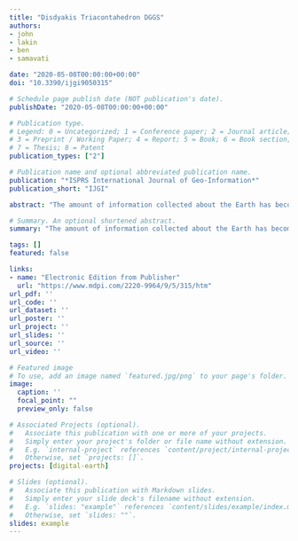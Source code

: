 ```yaml
---
title: "Disdyakis Triacontahedron DGGS"
authors:
- john
- lakin
- ben
- samavati

date: "2020-05-08T00:00:00+00:00"
doi: "10.3390/ijgi9050315"

# Schedule page publish date (NOT publication's date).
publishDate: "2020-05-08T00:00:00+00:00"

# Publication type.
# Legend: 0 = Uncategorized; 1 = Conference paper; 2 = Journal article;
# 3 = Preprint / Working Paper; 4 = Report; 5 = Book; 6 = Book section;
# 7 = Thesis; 8 = Patent
publication_types: ["2"]

# Publication name and optional abbreviated publication name.
publication: "*ISPRS International Journal of Geo-Information*"
publication_short: "IJGI"

abstract: "The amount of information collected about the Earth has become extremely large. With this information comes the demand for integration, processing, visualization and distribution of this data so that it can be leveraged to solve real-world problems. To address this issue, a carefully designed information structure is needed that stores all of the information about the Earth in a convenient format such that it can be easily used to solve a wide variety of problems. The idea which we explore is to create a Discrete Global Grid System (DGGS) using a Disdyakis Triacontahedron (DT) as the initial polyhedron. We have adapted a simple, closed-form, equal-area projection to reduce distortion and speed up queries. We have derived an efficient, closed-form inverse for this projection that can be used in important DGGS queries. The resulting construction is indexed using an atlas of connectivity maps. Using some simple modular arithmetic, we can then address point to cell, neighbourhood and hierarchical queries on the grid, allowing for these queries to be performed in constant time. We have evaluated the angular distortion created by our DGGS by comparing it to a traditional icosahedron DGGS using a similar projection. We demonstrate that our grid reduces angular distortion while allowing for real-time rendering of data across the globe."

# Summary. An optional shortened abstract.
summary: "The amount of information collected about the Earth has become extremely large. With this information comes the demand for integration, processing, visualization and distribution of this data so that it can be leveraged to solve real-world problems..."

tags: []
featured: false

links:
- name: "Electronic Edition from Publisher"
  url: "https://www.mdpi.com/2220-9964/9/5/315/htm"
url_pdf: ''
url_code: ''
url_dataset: ''
url_poster: ''
url_project: ''
url_slides: ''
url_source: ''
url_video: ''

# Featured image
# To use, add an image named `featured.jpg/png` to your page's folder. 
image:
  caption: ''
  focal_point: ""
  preview_only: false

# Associated Projects (optional).
#   Associate this publication with one or more of your projects.
#   Simply enter your project's folder or file name without extension.
#   E.g. `internal-project` references `content/project/internal-project/index.md`.
#   Otherwise, set `projects: []`.
projects: [digital-earth]

# Slides (optional).
#   Associate this publication with Markdown slides.
#   Simply enter your slide deck's filename without extension.
#   E.g. `slides: "example"` references `content/slides/example/index.md`.
#   Otherwise, set `slides: ""`.
slides: example
---
```

